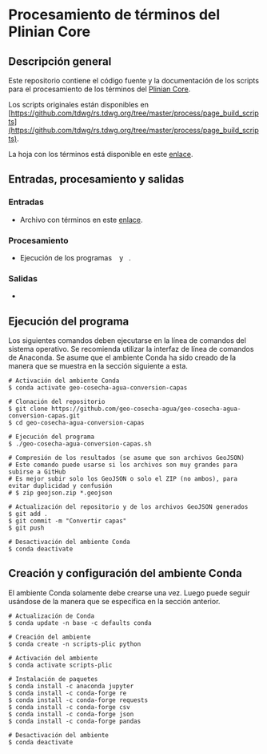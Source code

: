 # Procesamiento de términos del Plinian Core
## Descripción general
Este repositorio contiene el código fuente y la documentación de los scripts para el procesamiento de los términos del [Plinian Core](https://github.com/tdwg/PlinianCore).

Los scripts originales están disponibles en [https://github.com/tdwg/rs.tdwg.org/tree/master/process/page_build_scripts](https://github.com/tdwg/rs.tdwg.org/tree/master/process/page_build_scripts).

La hoja con los términos está disponible en este [enlace](https://docs.google.com/spreadsheets/d/1PdZbctIzZQet3gGXsWUWIoKwgUyzSdkUaApIXImjboE/edit#gid=0).

## Entradas, procesamiento y salidas
### Entradas
- Archivo con términos en este [enlace](https://docs.google.com/spreadsheets/d/1PdZbctIzZQet3gGXsWUWIoKwgUyzSdkUaApIXImjboE/edit#gid=0).

### Procesamiento
- Ejecución de los programas ``` ``` y ``` ```.

### Salidas
- 

## Ejecución del programa
Los siguientes comandos deben ejecutarse en la línea de comandos del sistema operativo. Se recomienda utilizar la interfaz de línea de comandos de Anaconda. Se asume que el ambiente Conda ha sido creado de la manera que se muestra en la sección siguiente a esta.
```shell
# Activación del ambiente Conda
$ conda activate geo-cosecha-agua-conversion-capas

# Clonación del repositorio
$ git clone https://github.com/geo-cosecha-agua/geo-cosecha-agua-conversion-capas.git
$ cd geo-cosecha-agua-conversion-capas

# Ejecución del programa
$ ./geo-cosecha-agua-conversion-capas.sh

# Compresión de los resultados (se asume que son archivos GeoJSON)
# Este comando puede usarse si los archivos son muy grandes para subirse a GitHub
# Es mejor subir solo los GeoJSON o solo el ZIP (no ambos), para evitar duplicidad y confusión
# $ zip geojson.zip *.geojson

# Actualización del repositorio y de los archivos GeoJSON generados
$ git add .
$ git commit -m "Convertir capas"
$ git push

# Desactivación del ambiente Conda
$ conda deactivate
```

## Creación y configuración del ambiente Conda
El ambiente Conda solamente debe crearse una vez. Luego puede seguir usándose de la manera que se especifica en la sección anterior.
```shell
# Actualización de Conda
$ conda update -n base -c defaults conda

# Creación del ambiente
$ conda create -n scripts-plic python

# Activación del ambiente
$ conda activate scripts-plic

# Instalación de paquetes
$ conda install -c anaconda jupyter 
$ conda install -c conda-forge re
$ conda install -c conda-forge requests
$ conda install -c conda-forge csv
$ conda install -c conda-forge json
$ conda install -c conda-forge pandas

# Desactivación del ambiente
$ conda deactivate
```
